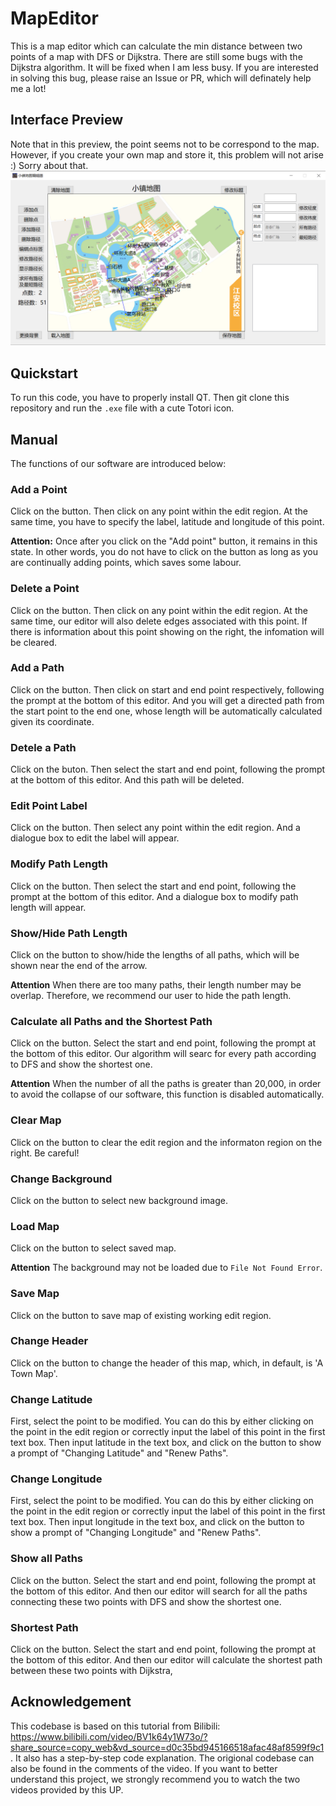 # MapEditor
This is a map editor which can calculate the min distance between two points of a map with DFS or Dijkstra. There are still some bugs with the Dijkstra algorithm. It will be fixed when I am less busy. If you are interested in solving this bug, please raise an Issue or PR, which will definately help me a lot!

## Interface Preview
Note that in this preview, the point seems not to be correspond to the map. However, if you create your own map and store it, this problem will not arise :) Sorry about that.
![alt preview](./MapEditor/assets/demo.png)

## Quickstart
To run this code, you have to properly install QT. Then git clone this repository and run the `.exe` file with a cute Totori icon.

## Manual
The functions of our software are introduced below:
### Add a Point
Click on the button. Then click on any point within the edit region. At the same time, you have to specify the label, latitude and longitude of this point.

**Attention:** Once after you click on the "Add point" button, it remains in this state. In other words, you do not have to click on the button as long as you are continually adding points, which saves some labour.
### Delete a Point
Click on the button. Then click on any point within the edit region. At the same time, our editor will also delete edges associated with this point. If there is information about this point showing on the right, the infomation will be cleared.
### Add a Path
Click on the button. Then click on start and end point respectively, following the prompt at the bottom of this editor. And you will get a directed path from the start point to the end one, whose length will be automatically calculated given its coordinate.
### Detele a Path
Click on the buton. Then select the start and end point, following the prompt at the bottom of this editor. And this path will be deleted.
### Edit Point Label
Click on the button. Then select any point within the edit region. And a dialogue box to edit the label will appear.
### Modify Path Length
Click on the button. Then select the start and end point, following the prompt at the bottom of this editor. And a dialogue box to modify path length will appear.
### Show/Hide Path Length
Click on the button to show/hide the lengths of all paths, which will be shown near the end of the arrow.

**Attention**
When there are too many paths, their length number may be overlap. Therefore, we recommend our user to hide the path length.
### Calculate all Paths and the Shortest Path
Click on the button. Select the start and end point, following the prompt at the bottom of this editor. Our algorithm will searc for every path according to DFS and show the shortest one.

**Attention**
When the number of all the paths is greater than 20,000, in order to avoid the collapse of our software, this function is disabled automatically.
### Clear Map
Click on the button to clear the edit region and the informaton region on the right. Be careful!
### Change Background
Click on the button to select new background image.
### Load Map
Click on the button to select saved map.

**Attention**
The background may not be loaded due to `File Not Found Error`.
### Save Map
Click on the button to save map of existing working edit region.
### Change Header
Click on the button to change the header of this map, which, in default, is 'A Town Map'.
### Change Latitude
First, select the point to be modified. You can do this by either clicking on the point in the edit region or correctly input the label of this point in the first text box. Then input latitude in the text box, and click on the button to show a prompt of "Changing Latitude" and "Renew Paths".
### Change Longitude
First, select the point to be modified. You can do this by either clicking on the point in the edit region or correctly input the label of this point in the first text box. Then input longitude in the text box, and click on the button to show a prompt of "Changing Longitude" and "Renew Paths".
### Show all Paths
Click on the button. Select the start and end point, following the prompt at the bottom of this editor. And then our editor will search for all the paths connecting these two points with DFS and show the shortest one.
### Shortest Path
Click on the button. Select the start and end point, following the prompt at the bottom of this editor. And then our editor will calculate the shortest path between these two points with Dijkstra,

## Acknowledgement
This codebase is based on this tutorial from Bilibili: https://www.bilibili.com/video/BV1k64y1W73o/?share_source=copy_web&vd_source=d0c35bd945166518afac48af8599f9c1. It also has a step-by-step code explanation. The origional codebase can also be found in the comments of the video. If you want to better understand this project, we strongly recommend you to watch the two videos provided by this UP.